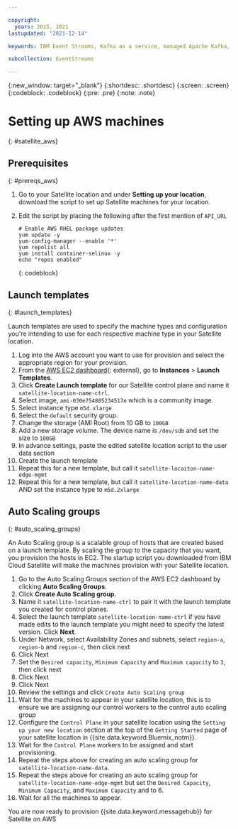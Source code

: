 ```yaml
---

copyright:
  years: 2015, 2021
lastupdated: "2021-12-14"

keywords: IBM Event Streams, Kafka as a service, managed Apache Kafka, AWS

subcollection: EventStreams

---
```


{:new_window: target="_blank"}
{:shortdesc: .shortdesc}
{:screen: .screen}
{:codeblock: .codeblock}
{:pre: .pre}
{:note: .note}


# Setting up AWS machines
{: #satellite_aws}

## Prerequisites
{: #prereqs_aws}

1. Go to your Satellite location and under  **Setting up your location**, download the script to set up Satellite machines for your location.
1. Edit the script by placing the following after the first mention of `API_URL`

   ```text
   # Enable AWS RHEL package updates
   yum update -y
   yum-config-manager --enable '*'
   yum repolist all
   yum install container-selinux -y
   echo "repos enabled"
   ```
   {: codeblock}

## Launch templates
{: #launch_templates}

Launch templates are used to specify the machine types and configuration you're intending to use for each respective machine type in your Satellite location.

1. Log into the AWS account you want to use for provision and select the appropriate region for your provision.
1. From the [AWS EC2 dashboard](https://console.aws.amazon.com/ec2/v2/home){: external}, go to **Instances** > **Launch Templates**.
1. Click **Create Launch template** for our Satellite control plane and name it `satellite-location-name-ctrl`.
1. Select image, `ami-030e754805234517e` which is a community image.
1. Select instance type `m5d.xlarge`
1. Select the `default` security group.
1. Change the storage (AMI Root) from 10 GB to `100GB`
1. Add a new storage volume. The device name is `/dev/sdb` and set the size to `100GB`
1. In advance settings, paste the edited satellite location script to the user data section
1. Create the launch template
1. Repeat this for a new template, but call it `satellite-locaiton-name-edge-mgmt`
1. Repeat this for a new template, but call it `satellite-location-name-data` AND set the instance type to `m5d.2xlarge`


## Auto Scaling groups
{: #auto_scaling_groups}

An Auto Scaling group is a scalable group of hosts that are created based on a launch template. By scaling the group to the capacity that you want, you provision the hosts in EC2. The startup script you downloaded from IBM Cloud Satellite will make the machines provision with your Satellite location.

1. Go to the Auto Scaling Groups section of the AWS EC2 dashboard by clicking **Auto Scaling Groups**.
1. Click **Create Auto Scaling group**.
1. Name it `satellite-location-name-ctrl` to pair it with the launch template you created for control planes.
1. Select the launch template `satellite-location-name-ctrl` if you have made edits to the launch template you might need to specify the latest version. Click **Next**.
1. Under Network, select Availability Zones and subnets, select `region-a`, `region-b` and `region-c`, then click next 
1. Click Next
1. Set the `Desired capacity`, `Minimum Capacity` and `Maximum capacity` to `3`, then click next
1. Click Next
1. Click Next
1. Review the settings and click `Create Auto Scaling group`
1. Wait for the machines to appear in your satellite location, this is to ensure we are assigning our control workers to the control auto scaling group
1. Configure the `Control Plane` in your satellite location using the `Setting up your new location` section at the top of the `Getting Started` page of your satellite location in {{site.data.keyword.Bluemix_notm}}.
1. Wait for the `Control Plane` workers to be assigned and start provisioning.
1. Repeat the steps above for creating an auto scaling group for `satellite-location-name-data`.
1. Repeat the steps above for creating an auto scaling group for `satellite-location-name-edge-mgmt` but set the `Desired Capacity`, `Minimum Capacity`, and `Maximum Capacity` and to 6.
1. Wait for all the machines to appear.

You are now ready to provision {{site.data.keyword.messagehub}} for Satellite on AWS

